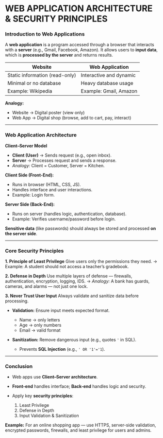 # **WEB APPLICATION ARCHITECTURE & SECURITY PRINCIPLES**

### **Introduction to Web Applications**

A **web application** is a program accessed through a browser that interacts with a **server** (e.g., Gmail, Facebook, Amazon).
It allows users to **input data**, which is **processed by the server** and returns results.

| **Website**                    | **Web Application**     |
| ------------------------------ | ----------------------- |
| Static information (read-only) | Interactive and dynamic |
| Minimal or no database         | Heavy database usage    |
| Example: Wikipedia             | Example: Gmail, Amazon  |

**Analogy:**

* Website → Digital poster (view only)
* Web App → Digital shop (browse, add to cart, pay, interact)

---

### **Web Application Architecture**

**Client–Server Model**

* **Client (User)** → Sends request (e.g., open inbox).
* **Server** → Processes request and sends a response.
* *Analogy:* Client = Customer, Server = Kitchen.

**Client Side (Front-End):**

* Runs in browser (HTML, CSS, JS).
* Handles interface and user interactions.
* Example: Login form.

**Server Side (Back-End):**

* Runs on server (handles logic, authentication, database).
* Example: Verifies username/password before login.

**Sensitive data** (like passwords) should always be stored and processed **on the server side**.

---

### **Core Security Principles**

**1. Principle of Least Privilege**
Give users only the permissions they need.
→ Example: A student should not access a teacher’s gradebook.

**2. Defense in Depth**
Use multiple layers of defense — firewalls, authentication, encryption, logging, IDS.
→ *Analogy:* A bank has guards, cameras, and alarms — not just one lock.

**3. Never Trust User Input**
Always validate and sanitize data before processing.

* **Validation:** Ensure input meets expected format.

  * Name → only letters
  * Age → only numbers
  * Email → valid format
* **Sanitization:** Remove dangerous input (e.g., quotes `'` in SQL).

  * Prevents **SQL Injection** (e.g., `' OR '1'='1`).

---

### **Conclusion**

* Web apps use **Client–Server architecture**.
* **Front-end** handles interface; **Back-end** handles logic and security.
* Apply key **security principles**:

  1. Least Privilege
  2. Defense in Depth
  3. Input Validation & Sanitization

**Example:**
For an online shopping app — use HTTPS, server-side validation, encrypted passwords, firewalls, and least privilege for users and admins.


